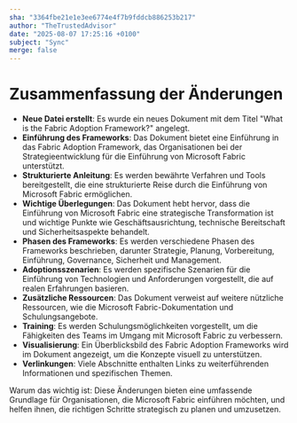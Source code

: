 ```yaml
---
sha: "3364fbe21e1e3ee6774e4f7b9fddcb886253b217"
author: "TheTrustedAdvisor"
date: "2025-08-07 17:25:16 +0100"
subject: "Sync"
merge: false
---
```


# Zusammenfassung der Änderungen

- **Neue Datei erstellt**: Es wurde ein neues Dokument mit dem Titel "What is the Fabric Adoption Framework?" angelegt.
- **Einführung des Frameworks**: Das Dokument bietet eine Einführung in das Fabric Adoption Framework, das Organisationen bei der Strategieentwicklung für die Einführung von Microsoft Fabric unterstützt.
- **Strukturierte Anleitung**: Es werden bewährte Verfahren und Tools bereitgestellt, die eine strukturierte Reise durch die Einführung von Microsoft Fabric ermöglichen.
- **Wichtige Überlegungen**: Das Dokument hebt hervor, dass die Einführung von Microsoft Fabric eine strategische Transformation ist und wichtige Punkte wie Geschäftsausrichtung, technische Bereitschaft und Sicherheitsaspekte behandelt.
- **Phasen des Frameworks**: Es werden verschiedene Phasen des Frameworks beschrieben, darunter Strategie, Planung, Vorbereitung, Einführung, Governance, Sicherheit und Management.
- **Adoptionsszenarien**: Es werden spezifische Szenarien für die Einführung von Technologien und Anforderungen vorgestellt, die auf realen Erfahrungen basieren.
- **Zusätzliche Ressourcen**: Das Dokument verweist auf weitere nützliche Ressourcen, wie die Microsoft Fabric-Dokumentation und Schulungsangebote.
- **Training**: Es werden Schulungsmöglichkeiten vorgestellt, um die Fähigkeiten des Teams im Umgang mit Microsoft Fabric zu verbessern.
- **Visualisierung**: Ein Überblicksbild des Fabric Adoption Frameworks wird im Dokument angezeigt, um die Konzepte visuell zu unterstützen.
- **Verlinkungen**: Viele Abschnitte enthalten Links zu weiterführenden Informationen und spezifischen Themen.

Warum das wichtig ist: Diese Änderungen bieten eine umfassende Grundlage für Organisationen, die Microsoft Fabric einführen möchten, und helfen ihnen, die richtigen Schritte strategisch zu planen und umzusetzen.

